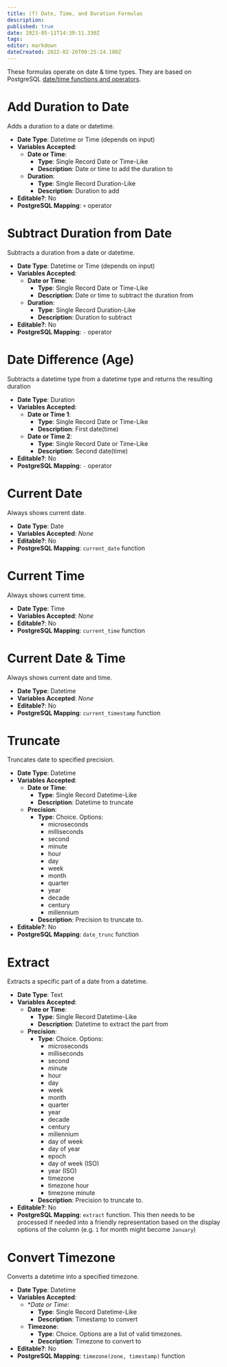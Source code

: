 ```yaml
---
title: (f) Date, Time, and Duration Formulas
description: 
published: true
date: 2023-05-11T14:39:11.330Z
tags: 
editor: markdown
dateCreated: 2022-02-26T00:25:24.180Z
---
```


These formulas operate on date & time types. They are based on PostgreSQL [date/time functions and operators](https://www.postgresql.org/docs/9.1/functions-datetime.html).

# Add Duration to Date
Adds a duration to a date or datetime.

- **Date Type**: Datetime or Time (depends on input) 
- **Variables Accepted**:
    - **Date or Time**:
        - **Type**: Single Record Date or Time-Like
        - **Description**: Date or time to add the duration to
    - **Duration**:
        - **Type**: Single Record Duration-Like
        - **Description**: Duration to add
- **Editable?**: No
- **PostgreSQL Mapping**: `+` operator 

# Subtract Duration from Date
Subtracts a duration from a date or datetime.

- **Date Type**: Datetime or Time (depends on input)
- **Variables Accepted**:
    - **Date or Time**:
        - **Type**: Single Record Date or Time-Like
        - **Description**: Date or time to subtract the duration from
    - **Duration**:
        - **Type**: Single Record Duration-Like
        - **Description**: Duration to subtract
- **Editable?**: No
- **PostgreSQL Mapping**: `-` operator 

# Date Difference (Age)
Subtracts a datetime type from a datetime type and returns the resulting duration

- **Date Type**: Duration 
- **Variables Accepted**:
    - **Date or Time 1**:
        - **Type**: Single Record Date or Time-Like
        - **Description**: First date(time)
    - **Date or Time 2**:
        - **Type**: Single Record Date or Time-Like
        - **Description**: Second date(time)
- **Editable?**: No
- **PostgreSQL Mapping**: `-` operator 

# Current Date
Always shows current date.

- **Date Type**: Date 
- **Variables Accepted**: *None*
- **Editable?**: No
- **PostgreSQL Mapping**: `current_date` function

# Current Time
Always shows current time.

- **Date Type**: Time 
- **Variables Accepted**: *None*
- **Editable?**: No
- **PostgreSQL Mapping**: `current_time` function

# Current Date & Time
Always shows current date and time.

- **Date Type**: Datetime 
- **Variables Accepted**: *None*
- **Editable?**: No
- **PostgreSQL Mapping**: `current_timestamp` function

# Truncate
Truncates date to specified precision.

- **Date Type**: Datetime 
- **Variables Accepted**:
    - **Date or Time**:
        - **Type**: Single Record Datetime-Like
        - **Description**: Datetime to truncate
    - **Precision**:
        - **Type**: Choice. Options:
            - microseconds
            - milliseconds
            - second
            - minute
            - hour
            - day
            - week
            - month
            - quarter
            - year
            - decade
            - century
            - millennium
        - **Description**: Precision to truncate to.
- **Editable?**: No
- **PostgreSQL Mapping**: `date_trunc` function 

# Extract
Extracts a specific part of a date from a datetime.

- **Date Type**: Text 
- **Variables Accepted**:
    - **Date or Time**:
        - **Type**: Single Record Datetime-Like
        - **Description**: Datetime to extract the part from
    - **Precision**:
        - **Type**: Choice. Options:
            - microseconds
            - milliseconds
            - second
            - minute
            - hour
            - day
            - week
            - month
            - quarter
            - year
            - decade
            - century
            - millennium
            - day of week
            - day of year
            - epoch
            - day of week (ISO)
            - year (ISO)
            - timezone
            - timezone hour
            - timezone minute
        - **Description**: Precision to truncate to.
- **Editable?**: No
- **PostgreSQL Mapping**: `extract` function. This then needs to be processed if needed into a friendly representation based on the display options of the column (e.g. `1` for month might become `January`)

# Convert Timezone
Converts a datetime into a specified timezone.

- **Date Type**: Datetime 
- **Variables Accepted**:
    - **Date or Time*:
        - **Type**: Single Record Datetime-Like
        - **Description**: Timestamp to convert
    - **Timezone**:
        - **Type**: Choice. Options are a list of valid timezones.
        - **Description**: Timezone to convert to
- **Editable?**: No
- **PostgreSQL Mapping**: `timezone(zone, timestamp)` function 
